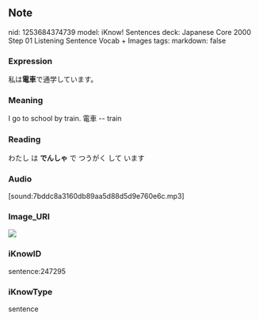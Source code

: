 ## Note
nid: 1253684374739
model: iKnow! Sentences
deck: Japanese Core 2000 Step 01 Listening Sentence Vocab + Images
tags: 
markdown: false

### Expression
<!DOCTYPE html>
<title></title>
私は<b>電車</b>で通学しています。



### Meaning
I go to school by train.
電車 -- train

### Reading
<!DOCTYPE html>
<title></title>
わたし は <b>でんしゃ</b> で つうがく して います



### Audio
[sound:7bddc8a3160db89aa5d88d5d9e760e6c.mp3]

### Image_URI
<!DOCTYPE html>
<title></title>
<img src="71a970561dfa11a348d2f3818411e523.jpg">



### iKnowID
sentence:247295

### iKnowType
sentence
